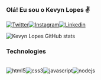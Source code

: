 
### Olá! Eu sou o Kevyn Lopes ✌️

[![Twitter](https://img.shields.io/badge/Twitter-1DA1F2?style=for-the-badge&logo=twitter&logoColor=white)](https://twitter.com/Teezer011)[![Instagram](https://img.shields.io/badge/Instagram-E4405F?style=for-the-badge&logo=instagram&logoColor=white)](https://www.instagram.com/kevynlopes11/)[![Linkedin](https://img.shields.io/badge/LinkedIn-0077B5?style=for-the-badge&logo=linkedin&logoColor=white)](https://www.linkedin.com/in/kevyn-lopes-a5486b242/)

![Kevyn Lopes GitHub stats](https://github-readme-stats.vercel.app/api?username=kevynlopes&show_icons=true&theme=dracula)

### Technologies

<div style="display: inline_block"><br>
<img align="center" alt="html5" src="https://img.shields.io/badge/HTML5-E34F26?style=for-the-badge&logo=html5&logoColor=white"/><img align="center" alt="css3" src="https://img.shields.io/badge/CSS3-1572B6?style=for-the-badge&logo=css3&logoColor=white"/><img align="center" alt="javascript" src="https://img.shields.io/badge/JavaScript-F7DF1E?style=for-the-badge&logo=javascript&logoColor=black"/><img align="center" alt="nodejs" src="https://img.shields.io/badge/Node.js-43853D?style=for-the-badge&logo=node.js&logoColor=white"/>
</div>
